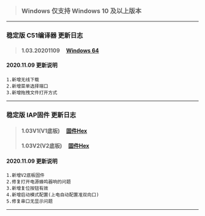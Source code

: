 
>### Windows 仅支持 Windows 10 及以上版本
***
### 稳定版 C51编译器 更新日志
> #### 1.03.20201109  &nbsp;&nbsp;&nbsp; [Windows 64](http://tool.yjdz.top/C51%E7%BC%96%E8%AF%91%E5%99%A81.0.3.exe)
#### 2020.11.09 更新说明
    1.新增无线下载
    2.新增菜单选择端口
    3.新增拖拽文件打开方式
***
### 稳定版 IAP固件 更新日志
> #### 1.03V1(V1底板)  &nbsp;&nbsp;&nbsp; [固件Hex](http://tool.yjdz.top/bootloader1.0.3V1.hex?attname=)
> #### 1.03V2(V2底板)  &nbsp;&nbsp;&nbsp; [固件Hex](http://tool.yjdz.top/bootloader1.0.3V2.hex?attname=)
#### 2020.11.09 更新说明
    1.新增V2底板固件
    2.修复打开电源蜂鸣器响的问题
    3.新增复位按钮有效
    4.新增启动模式配置(上电自动配置准双向口)
    5.修复串口无显示问题
***